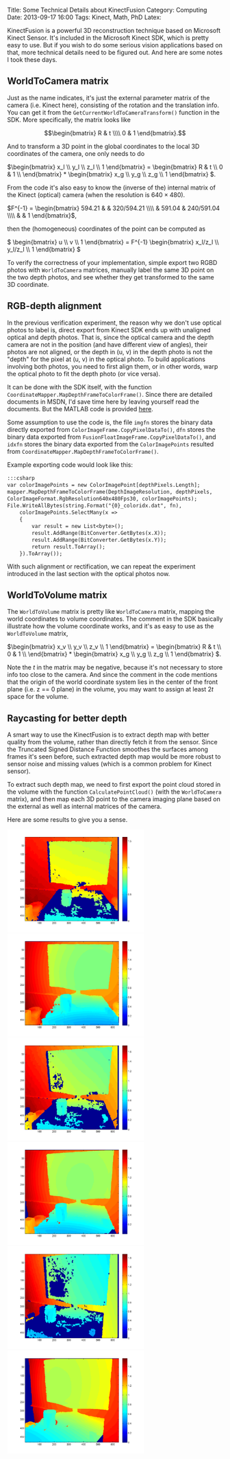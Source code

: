 Title: Some Technical Details about KinectFusion
Category: Computing
Date: 2013-09-17 16:00
Tags: Kinect, Math, PhD
Latex:

KinectFusion is a powerful 3D reconstruction technique based on Microsoft Kinect Sensor.
It's included in the Microsoft Kinect SDK, which is pretty easy to use. 
But if you wish to do some serious vision applications based on that, more technical details need to be figured out.
And here are some notes I took these days.

## WorldToCamera matrix

Just as the name indicates, it's just the external parameter matrix of the camera (i.e. Kinect here), consisting of the rotation and the translation info.
You can get it from the `GetCurrentWorldToCameraTransform()` function in the SDK.
More specifically, the matrix looks like

$$\begin{bmatrix} R & t \\\\ 0 & 1 \end{bmatrix}.$$

And to transform a 3D point in the global coordinates to the local 3D coordinates of the camera, one only needs to do

$\begin{bmatrix} x_l \\\\ y_l \\\\ z_l \\\\ 1 \end{bmatrix} = \begin{bmatrix} R & t \\\\ 0 & 1 \\\\ \end{bmatrix} * \begin{bmatrix} x_g \\\\ y_g \\\\ z_g \\\\ 1 \end{bmatrix} $.

From the code it's also easy to know the (inverse of the) internal matrix of the Kinect (optical) camera (when the resolution is $640 \times 480$).

$F^{-1} = \begin{bmatrix} 594.21 & & 320/594.21 \\\\ & 591.04 & 240/591.04 \\\\ & & 1 \end{bmatrix}$,

then the (homogeneous) coordinates of the point can be computed as

$ \begin{bmatrix} u \\\\ v \\\\ 1 \end{bmatrix} = F^{-1} \begin{bmatrix} x_l/z_l \\\\ y_l/z_l \\\\ 1 \end{bmatrix} $

To verify the correctness of your implementation, simple export two RGBD photos with `WorldToCamera` matrices, manually label the same 3D point on the two depth photos, and see whether they get transformed to the same 3D coordinate. 

## RGB-depth alignment

In the previous verification experiment, the reason why we don't use optical photos to label is, direct export from Kinect SDK ends up with unaligned optical and depth photos.
That is, since the optical camera and the depth camera are not in the position (and have different view of angles), their photos are not aligned, or the depth in (u, v) in the depth photo is not the "depth" for the pixel at (u, v) in the optical photo.
To build applications involving both photos, you need to first align them, or in other words, warp the optical photo to fit the depth photo (or vice versa).

It can be done with the SDK itself, with the function `CoordinateMapper.MapDepthFrameToColorFrame()`.
Since there are detailed documents in MSDN, I'd save time here by leaving yourself read the documents.
But the MATLAB code is provided [here](https://gist.github.com/grapeot/6599423).

Some assumption to use the code is, the file `imgfn` stores the binary data directly exported from `ColorImageFrame.CopyPixelDataTo()`, `dfn` stores the binary data exported from `FusionFloatImageFrame.CopyPixelDataTo()`, and `idxfn` stores the binary data exported from the `ColorImagePoints` resulted from `CoordinateMapper.MapDepthFrameToColorFrame()`.

Example exporting code would look like this:

    :::csharp
    var colorImagePoints = new ColorImagePoint[depthPixels.Length];
    mapper.MapDepthFrameToColorFrame(DepthImageResolution, depthPixels, ColorImageFormat.RgbResolution640x480Fps30, colorImagePoints);
    File.WriteAllBytes(string.Format("{0}_coloridx.dat", fn),
        colorImagePoints.SelectMany(x =>
        {
            var result = new List<byte>();
            result.AddRange(BitConverter.GetBytes(x.X));
            result.AddRange(BitConverter.GetBytes(x.Y));
            return result.ToArray();
        }).ToArray());

With such alignment or rectification, we can repeat the experiment introduced in the last section with the optical photos now.

## WorldToVolume matrix

The `WorldToVolume` matrix is pretty like `WorldToCamera` matrix, mapping the world coordinates to volume coordinates.
The comment in the SDK basically illustrate how the volume coordinate works, and it's as easy to use as the `WorldToVolume` matrix,

$\begin{bmatrix} x_v \\\\ y_v \\\\ z_v \\\\ 1 \end{bmatrix} = \begin{bmatrix} R & t \\\\ 0 & 1 \\\\ \end{bmatrix} * \begin{bmatrix} x_g \\\\ y_g \\\\ z_g \\\\ 1 \end{bmatrix} $.

Note the $t$ in the matrix may be negative, because it's not necessary to store info too close to the camera.
And since the comment in the code mentions that the origin of the world coordinate system lies in the center of the front plane (i.e. z == 0 plane) in the volume, you may want to assign at least $2t$ space for the volume.

## Raycasting for better depth

A smart way to use the KinectFusion is to extract depth map with better quality from the volume, rather than directly fetch it from the sensor.
Since the Truncated Signed Distance Function smoothes the surfaces among frames it's seen before, such extracted depth map would be more robust to sensor noise and missing values (which is a common problem for Kinect sensor).

To extract such depth map, we need to first export the point cloud stored in the volume with the function `CalculatePointCloud()` (with the `WorldToCamera` matrix), and then map each 3D point to the camera imaging plane based on the external as well as internal matrices of the camera.

Here are some results to give you a sense.

<img style="max-width: 320px" src="static/images/kinectfusion-original1.png" />
<img style="max-width: 320px" src="static/images/kinectfusion-refined1.png" />

<img style="max-width: 320px" src="static/images/kinectfusion-original2.png" />
<img style="max-width: 320px" src="static/images/kinectfusion-refined2.png" />

<img style="max-width: 320px" src="static/images/kinectfusion-original3.png" />
<img style="max-width: 320px" src="static/images/kinectfusion-refined3.png" />
